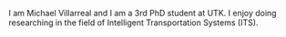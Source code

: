 I am Michael Villarreal and I am a 3rd PhD student at UTK. I enjoy doing researching in the field of Intelligent Transportation Systems (ITS).
